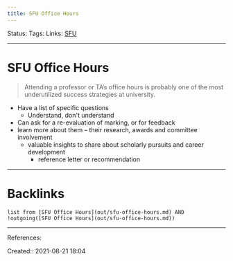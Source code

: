 ```yaml
---
title: SFU Office Hours
---
```

Status: 
Tags: 
Links: [SFU](out/sfu.md)
___
# SFU Office Hours
> Attending a professor or TA’s office hours is probably one of the most underutilized success strategies at university.

- Have a list of specific questions
	- Understand, don't understand
- Can ask for a re-evaluation of marking, or for feedback
- learn more about them – their research, awards and committee involvement
	- valuable insights to share about scholarly pursuits and career development
		- reference letter or recommendation 
___
# Backlinks
```dataview
list from [SFU Office Hours](out/sfu-office-hours.md) AND !outgoing([SFU Office Hours](out/sfu-office-hours.md))
```
___
References:

Created:: 2021-08-21 18:04
